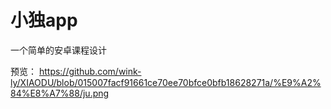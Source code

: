 # 小独app
一个简单的安卓课程设计

预览：
https://github.com/wink-ly/XIAODU/blob/015007facf91661ce70ee70bfce0bfb18628271a/%E9%A2%84%E8%A7%88/ju.png
